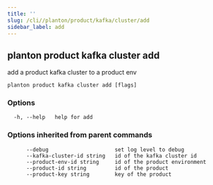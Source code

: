 ```yaml
---
title: ''
slug: /cli//planton/product/kafka/cluster/add
sidebar_label: add
---
```

## planton product kafka cluster add

add a product kafka cluster to a product env

```
planton product kafka cluster add [flags]
```

### Options

```
  -h, --help   help for add
```

### Options inherited from parent commands

```
      --debug                     set log level to debug
      --kafka-cluster-id string   id of the kafka cluster id
      --product-env-id string     id of the product environment
      --product-id string         id of the product
      --product-key string        key of the product
```

